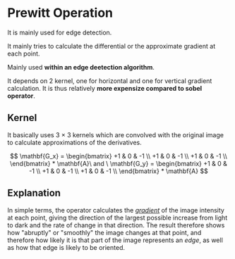 # Prewitt Operation

It is mainly used for edge detection.

It mainly tries to calculate the differential or the approximate gradient at each point.

Mainly used **within an edge deetection algorithm**.

It depends on 2 kernel, one for horizontal and one for vertical gradient calculation. It is thus relatively **more expensize compared to sobel operator**.

## Kernel

It basically uses 3 $\times$ 3 kernels which are convolved with the original image to calculate approximations of the derivatives.

$$
\mathbf{G_x} = \begin{bmatrix}
+1 & 0 & -1 \\
+1 & 0 & -1 \\
+1 & 0 & -1 \\
\end{bmatrix} * \mathbf{A}\ and \ 
\mathbf{G_y} = \begin{bmatrix}
+1 & 0 & -1 \\
+1 & 0 & -1 \\
+1 & 0 & -1 \\
\end{bmatrix} * \mathbf{A}
$$

## Explanation

In simple terms, the operator calculates the *[gradient](https://en.wikipedia.org/wiki/Image_gradient "Image gradient")* of the image intensity at each point, giving the direction of the largest possible increase from light to dark and the rate of change in that direction. The result therefore shows how "abruptly" or "smoothly" the image changes at that point, and therefore how likely it is that part of the image represents an *edge*, as well as how that edge is likely to be oriented.
